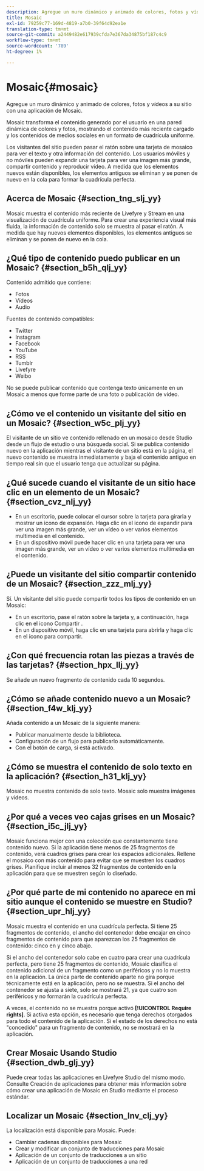 ```yaml
---
description: Agregue un muro dinámico y animado de colores, fotos y vídeos a su sitio con una aplicación de Mosaic.
title: Mosaic
exl-id: 79259c77-169d-4819-a7b0-39f64d92ea1e
translation-type: tm+mt
source-git-commit: a2449482e617939cfda7e367da34875bf187c4c9
workflow-type: tm+mt
source-wordcount: '789'
ht-degree: 1%

---
```


# Mosaic{#mosaic}

Agregue un muro dinámico y animado de colores, fotos y vídeos a su sitio con una aplicación de Mosaic.

Mosaic transforma el contenido generado por el usuario en una pared dinámica de colores y fotos, mostrando el contenido más reciente cargado y los contenidos de medios sociales en un formato de cuadrícula uniforme.

Los visitantes del sitio pueden pasar el ratón sobre una tarjeta de mosaico para ver el texto y otra información del contenido. Los usuarios móviles y no móviles pueden expandir una tarjeta para ver una imagen más grande, compartir contenido y reproducir vídeo. A medida que los elementos nuevos están disponibles, los elementos antiguos se eliminan y se ponen de nuevo en la cola para formar la cuadrícula perfecta.

## Acerca de Mosaic {#section_tng_slj_yy}

Mosaic muestra el contenido más reciente de Livefyre y Stream en una visualización de cuadrícula uniforme. Para crear una experiencia visual más fluida, la información de contenido solo se muestra al pasar el ratón. A medida que hay nuevos elementos disponibles, los elementos antiguos se eliminan y se ponen de nuevo en la cola.

## ¿Qué tipo de contenido puedo publicar en un Mosaic? {#section_b5h_qlj_yy}

Contenido admitido que contiene:

* Fotos
* Vídeos
* Audio

Fuentes de contenido compatibles:

* Twitter
* Instagram
* Facebook
* YouTube
* RSS
* Tumblr
* Livefyre
* Weibo

No se puede publicar contenido que contenga texto únicamente en un Mosaic a menos que forme parte de una foto o publicación de vídeo.

## ¿Cómo ve el contenido un visitante del sitio en un Mosaic? {#section_w5c_plj_yy}

El visitante de un sitio ve contenido rellenado en un mosaico desde Studio desde un flujo de estudio o una búsqueda social. Si se publica contenido nuevo en la aplicación mientras el visitante de un sitio está en la página, el nuevo contenido se muestra inmediatamente y baja el contenido antiguo en tiempo real sin que el usuario tenga que actualizar su página.

## ¿Qué sucede cuando el visitante de un sitio hace clic en un elemento de un Mosaic? {#section_cvz_nlj_yy}

* En un escritorio, puede colocar el cursor sobre la tarjeta para girarla y mostrar un icono de expansión. Haga clic en el icono de expandir para ver una imagen más grande, ver un vídeo o ver varios elementos multimedia en el contenido.
* En un dispositivo móvil puede hacer clic en una tarjeta para ver una imagen más grande, ver un vídeo o ver varios elementos multimedia en el contenido.

## ¿Puede un visitante del sitio compartir contenido de un Mosaic? {#section_zzz_mlj_yy}

Sí. Un visitante del sitio puede compartir todos los tipos de contenido en un Mosaic:

* En un escritorio, pase el ratón sobre la tarjeta y, a continuación, haga clic en el icono Compartir .
* En un dispositivo móvil, haga clic en una tarjeta para abrirla y haga clic en el icono para compartir.

## ¿Con qué frecuencia rotan las piezas a través de las tarjetas? {#section_hpx_llj_yy}

Se añade un nuevo fragmento de contenido cada 10 segundos.

## ¿Cómo se añade contenido nuevo a un Mosaic? {#section_f4w_klj_yy}

Añada contenido a un Mosaic de la siguiente manera:

* Publicar manualmente desde la biblioteca.
* Configuración de un flujo para publicarlo automáticamente.
* Con el botón de carga, si está activado.

## ¿Cómo se muestra el contenido de solo texto en la aplicación? {#section_h31_klj_yy}

Mosaic no muestra contenido de solo texto. Mosaic solo muestra imágenes y vídeos.

## ¿Por qué a veces veo cajas grises en un Mosaic? {#section_i5c_jlj_yy}

Mosaic funciona mejor con una colección que constantemente tiene contenido nuevo. Si la aplicación tiene menos de 25 fragmentos de contenido, verá cuadros grises para crear los espacios adicionales. Rellene el mosaico con más contenido para evitar que se muestren los cuadros grises. Planifique incluir al menos 32 fragmentos de contenido en la aplicación para que se muestren según lo diseñado.

## ¿Por qué parte de mi contenido no aparece en mi sitio aunque el contenido se muestre en Studio? {#section_upr_hlj_yy}

Mosaic muestra el contenido en una cuadrícula perfecta. Si tiene 25 fragmentos de contenido, el ancho del contenedor debe encajar en cinco fragmentos de contenido para que aparezcan los 25 fragmentos de contenido: cinco en y cinco abajo.

Si el ancho del contenedor solo cabe en cuatro para crear una cuadrícula perfecta, pero tiene 25 fragmentos de contenido, Mosaic clasifica el contenido adicional de un fragmento como un periféricos y no lo muestra en la aplicación. La única parte de contenido aparte no gira porque técnicamente está en la aplicación, pero no se muestra. Si el ancho del contenedor se ajusta a siete, solo se mostrará 21, ya que cuatro son periféricos y no formarán la cuadrícula perfecta.

A veces, el contenido no se muestra porque activó **[!UICONTROL Require rights]**. Si activa esta opción, es necesario que tenga derechos otorgados para todo el contenido de la aplicación. Si el estado de los derechos no está &quot;concedido&quot; para un fragmento de contenido, no se mostrará en la aplicación.

## Crear Mosaic Usando Studio {#section_dwb_glj_yy}

Puede crear todas las aplicaciones en Livefyre Studio del mismo modo. Consulte Creación de aplicaciones para obtener más información sobre cómo crear una aplicación de Mosaic en Studio mediante el proceso estándar.

## Localizar un Mosaic {#section_lnv_clj_yy}

La localización está disponible para Mosaic. Puede:

* Cambiar cadenas disponibles para Mosaic
* Crear y modificar un conjunto de traducciones para Mosaic
* Aplicación de un conjunto de traducciones a un sitio
* Aplicación de un conjunto de traducciones a una red

